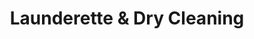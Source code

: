---
title: "Launderette & Dry Cleaning"
url: /dartford/launderette-und-dry-cleaning/
shop: Wäscherei
---